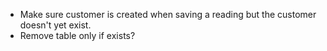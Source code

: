 - Make sure customer is created when saving a reading but the customer doesn't yet exist.
- Remove table only if exists?
